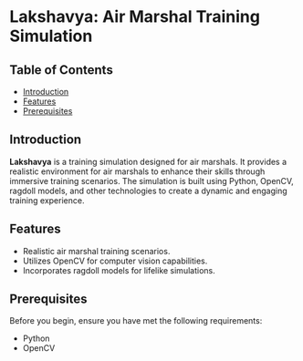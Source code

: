 # Lakshavya: Air Marshal Training Simulation



## Table of Contents
- [Introduction](#introduction)
- [Features](#features)
- [Prerequisites](#prerequisites)


## Introduction

**Lakshavya** is a training simulation designed for air marshals. It provides a realistic environment for air marshals to enhance their skills through immersive training scenarios. The simulation is built using Python, OpenCV, ragdoll models, and other technologies to create a dynamic and engaging training experience.

## Features

- Realistic air marshal training scenarios.
- Utilizes OpenCV for computer vision capabilities.
- Incorporates ragdoll models for lifelike simulations.


## Prerequisites

Before you begin, ensure you have met the following requirements:

- Python
- OpenCV 


